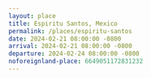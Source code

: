 ```yaml
---
layout: place
title: Espiritu Santos, Mexico
permalink: /places/espiritu-santos
date: 2024-02-21 08:00:00 -0800
arrival: 2024-02-21 08:00:00 -0800
departure: 2024-02-24 08:00:00 -0800
noforeignland-place: 6649051172831232
---
```

